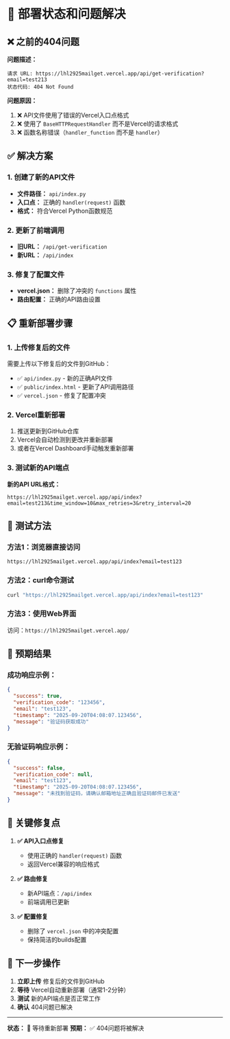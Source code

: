# 🚀 部署状态和问题解决

## ❌ 之前的404问题

**问题描述：**
```
请求 URL: https://lhl2925mailget.vercel.app/api/get-verification?email=test213
状态代码: 404 Not Found
```

**问题原因：**
1. ❌ API文件使用了错误的Vercel入口点格式
2. ❌ 使用了 `BaseHTTPRequestHandler` 而不是Vercel的请求格式
3. ❌ 函数名称错误（`handler_function` 而不是 `handler`）

## ✅ 解决方案

### 1. 创建了新的API文件
- **文件路径：** `api/index.py`
- **入口点：** 正确的 `handler(request)` 函数
- **格式：** 符合Vercel Python函数规范

### 2. 更新了前端调用
- **旧URL：** `/api/get-verification`
- **新URL：** `/api/index`

### 3. 修复了配置文件
- **vercel.json：** 删除了冲突的 `functions` 属性
- **路由配置：** 正确的API路由设置

## 📋 重新部署步骤

### 1. 上传修复后的文件
需要上传以下修复后的文件到GitHub：
- ✅ `api/index.py` - 新的正确API文件
- ✅ `public/index.html` - 更新了API调用路径
- ✅ `vercel.json` - 修复了配置冲突

### 2. Vercel重新部署
1. 推送更新到GitHub仓库
2. Vercel会自动检测到更改并重新部署
3. 或者在Vercel Dashboard手动触发重新部署

### 3. 测试新的API端点
**新的API URL格式：**
```
https://lhl2925mailget.vercel.app/api/index?email=test213&time_window=10&max_retries=3&retry_interval=20
```

## 🧪 测试方法

### 方法1：浏览器直接访问
```
https://lhl2925mailget.vercel.app/api/index?email=test123
```

### 方法2：curl命令测试
```bash
curl "https://lhl2925mailget.vercel.app/api/index?email=test123"
```

### 方法3：使用Web界面
访问：`https://lhl2925mailget.vercel.app/`

## 🔧 预期结果

### 成功响应示例：
```json
{
  "success": true,
  "verification_code": "123456",
  "email": "test123",
  "timestamp": "2025-09-20T04:08:07.123456",
  "message": "验证码获取成功"
}
```

### 无验证码响应示例：
```json
{
  "success": false,
  "verification_code": null,
  "email": "test123",
  "timestamp": "2025-09-20T04:08:07.123456",
  "message": "未找到验证码，请确认邮箱地址正确且验证码邮件已发送"
}
```

## 🎯 关键修复点

1. **✅ API入口点修复**
   - 使用正确的 `handler(request)` 函数
   - 返回Vercel兼容的响应格式

2. **✅ 路由修复**
   - 新API端点：`/api/index`
   - 前端调用已更新

3. **✅ 配置修复**
   - 删除了 `vercel.json` 中的冲突配置
   - 保持简洁的builds配置

## 📝 下一步操作

1. **立即上传** 修复后的文件到GitHub
2. **等待** Vercel自动重新部署（通常1-2分钟）
3. **测试** 新的API端点是否正常工作
4. **确认** 404问题已解决

---

**状态：** 🔧 等待重新部署
**预期：** ✅ 404问题将被解决

